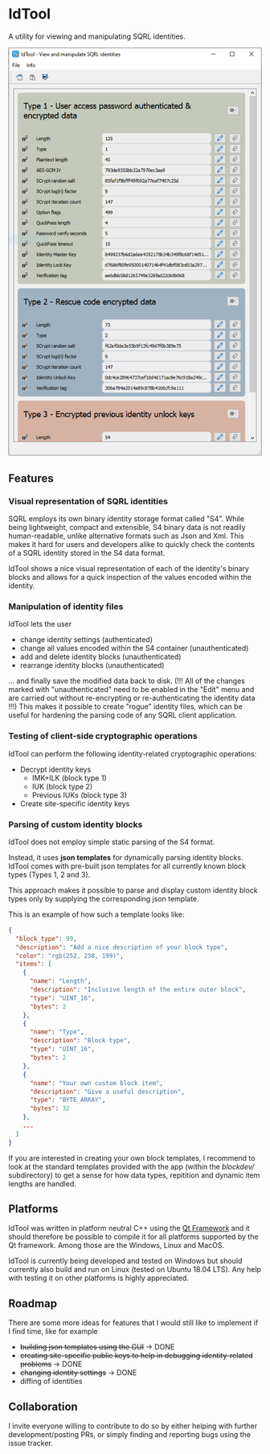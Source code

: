# IdTool
A utility for viewing and manipulating SQRL identities.

![IdTool Main Window](assets/screenshot_1.png)

## Features

### Visual representation of SQRL identities
SQRL employs its own binary identity storage format called "S4". While being lightweight, compact and extensible, S4 binary data is not readily human-readable, unlike alternative formats such as Json and Xml. This makes it hard for users and developers alike to quickly check the contents of a SQRL identity stored in the S4 data format.

IdTool shows a nice visual representation of each of the identity's binary blocks and allows for a quick inspection of the values encoded within the identity.

### Manipulation of identity files
IdTool lets the user 
* change identity settings (authenticated)
* change all values encoded within the S4 container (unauthenticated)
* add and delete identity blocks (unauthenticated)
* rearrange identity blocks (unauthenticated)

... and finally save the modified data back to disk.
 (!!! All of the changes marked with "unauthenticated" need to be enabled in the "Edit" menu and are carried out without re-encrypting or re-authenticating the identity data !!!) This makes it possible to create "rogue" identity files, which can be useful for hardening the parsing code of any SQRL client application.

### Testing of client-side cryptographic operations
IdTool can perform the following identity-related cryptographic operations:
* Decrypt identity keys
  * IMK+ILK (block type 1)
  * IUK (block type 2)
  * Previous IUKs (block type 3)
* Create site-specific identity keys

### Parsing of custom identity blocks
IdTool does not employ simple static parsing of the S4 format. 

Instead, it uses **json templates** for dynamically parsing identity blocks. IdTool comes with pre-built json templates for all currently known block types (Types 1, 2 and 3).

This approach makes it possible to parse and display custom identity block types only by supplying the corresponding json template.

This is an example of how such a template looks like:
```json
{
  "block_type": 99,
  "description": "Add a nice description of your block type",
  "color": "rgb(252, 238, 199)",
  "items": [
    {
      "name": "Length",
      "description": "Inclusive length of the entire outer block",
      "type": "UINT_16",
      "bytes": 2
    },
    {
      "name": "Type",
      "description": "Block type",
      "type": "UINT_16",
      "bytes": 2
    },
    {
      "name": "Your own custom block item",
      "description": "Give a useful description",
      "type": "BYTE_ARRAY",
      "bytes": 32
    },
	...
  ]
}
```

If you are interested in creating your own block templates, I recommend to look at the standard templates provided with the app (within the _blockdev/_ subdirectory) to get a sense for how data types, repitition and dynamic item lengths are handled.


## Platforms
IdTool was written in platform neutral C++ using the [Qt Framework](https://www.qt.io) and it should therefore be possible to compile it for all platforms supported by the Qt framework. Among those are the Windows, Linux and MacOS.

IdTool is currently being developed and tested on Windows but should currently also build and run on Linux (tested on Ubuntu 18.04 LTS). Any help with testing it on other platforms is highly appreciated.

## Roadmap
There are some more ideas for features that I would still like to implement if I find time, like for example
- ~~building json templates using the GUI~~ -> DONE
- ~~creating site-specific public keys to help in debugging identity-related problems~~ -> DONE
- ~~changing identity settings~~ -> DONE
- diffing of identities

## Collaboration
I invite everyone willing to contribute to do so by either helping with further development/posting PRs, or simply finding and reporting bugs using the issue tracker.
